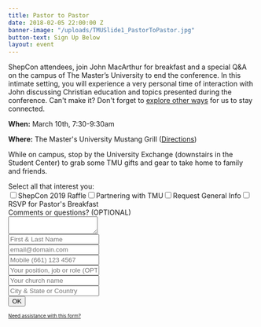 ```yaml
---
title: Pastor to Pastor
date: 2018-02-05 22:00:00 Z
banner-image: "/uploads/TMUSlide1_PastorToPastor.jpg"
button-text: Sign Up Below
layout: event
---
```


ShepCon attendees, join John MacArthur for breakfast and a special Q&A on the campus of The Master’s University to end the conference. In this intimate setting, you will experience a very personal time of interaction with John discussing Christian education and topics presented during the conference. Can't make it? Don't forget to [explore other ways](http://www.masters.edu/shepcon) for us to stay connected.

**When:** March 10th, 7:30-9:30am

**Where:** The Master's University Mustang Grill ([Directions](https://goo.gl/maps/YGcvvUdUGGM2))

While on campus, stop by the University Exchange (downstairs in the Student Center) to grab some TMU gifts and gear to take home to family and friends.

<!-- FORM: HEAD SECTION -->
<meta http-equiv="Content-Type" content="text/html; charset=utf-8" />
<script type="text/javascript">
document.addEventListener("DOMContentLoaded", function(){
const FORM_TIME_START = Math.floor((new Date).getTime()/1000);
let formElement = document.getElementById("tfa_0");
let appendJsTimerElement = function(){
let formTimeDiff = Math.floor((new Date).getTime()/1000) - FORM_TIME_START;
let cumulatedTimeElement = document.getElementById("tfa_dbCumulatedTime");
if (null !== cumulatedTimeElement) {
let cumulatedTime = parseInt(cumulatedTimeElement.value);
if (null !== cumulatedTime && cumulatedTime > 0) {
formTimeDiff \+= cumulatedTime;
}
}
let jsTimeInput = document.createElement("input");
jsTimeInput.setAttribute("type", "hidden");
jsTimeInput.setAttribute("value", formTimeDiff.toString());
jsTimeInput.setAttribute("name", "tfa_dbElapsedJsTime");
jsTimeInput.setAttribute("id", "tfa_dbElapsedJsTime");
jsTimeInput.setAttribute("autocomplete", "off");
if (null !== formElement) {
formElement.appendChild(jsTimeInput);
}
};
if (null !== formElement) {
if(formElement.addEventListener){
formElement.addEventListener('submit', appendJsTimerElement, false);
} else if(formElement.attachEvent){
formElement.attachEvent('onsubmit', appendJsTimerElement);
}
}
});
</script>
<link href="https://masters.tfaforms.net/form-builder/4.3.0/css/wforms-layout.css?v=4617" rel="stylesheet" type="text/css" />
<!--\[if IE 8\]>
<link href="https://masters.tfaforms.net/form-builder/4.3.0/css/wforms-layout-ie8.css" rel="stylesheet" type="text/css" />
<!\[endif\]-->
<!--\[if IE 7\]>
<link href="https://masters.tfaforms.net/form-builder/4.3.0/css/wforms-layout-ie7.css" rel="stylesheet" type="text/css" />
<!\[endif\]-->
<!--\[if IE 6\]>
<link href="https://masters.tfaforms.net/form-builder/4.3.0/css/wforms-layout-ie6.css" rel="stylesheet" type="text/css" />
<!\[endif\]-->

<link href="https://masters.tfaforms.net/form-builder/4.3.0/css/wforms-jsonly.css?v=4617" rel="alternate stylesheet" title="This stylesheet activated by javascript" type="text/css" />
<script type="text/javascript" src="https://masters.tfaforms.net/wForms/3.10/js/wforms.js?v=4617"></script>
<script type="text/javascript">
wFORMS.behaviors.prefill.skip = false;
</script>
<script type="text/javascript" src="https://masters.tfaforms.net/wForms/3.10/js/localization-en_US.js?v=4617"></script>

<!-- FORM: BODY SECTION -->
<div class="wFormContainer"  >

<style type="text/css">
\#tfa_7-L,
label\[id^="tfa_7\["\] {
width: 530px !important;
}            #tfa_11,
\*\[id^="tfa_11\["\] {
width: 431.02272px !important;
}
\#tfa_11-D,
\*\[id^="tfa_11\["\]\[class\~="field-container-D"\] {
width: auto !important;
}       #tfa_11-L,
        label\\\[id^="tfa_11\\\["\\\] {
            width: 530px !important;
        }
   
        #tfa_1,
        \\\*\\\[id^="tfa_1\\\["\\\] {
            width: 420px !important;
        }
        #tfa_1-D,
        \\\*\\\[id^="tfa_1\\\["\\\]\\\[class\\\~="field-container-D"\\\] {
            width: auto !important;
        }
   
        #tfa_2,
        \\\*\\\[id^="tfa_2\\\["\\\] {
            width: 420px !important;
        }
        #tfa_2-D,
        \\\*\\\[id^="tfa_2\\\["\\\]\\\[class\\\~="field-container-D"\\\] {
            width: auto !important;
        }
   
        #tfa_3,
        \\\*\\\[id^="tfa_3\\\["\\\] {
            width: 420px !important;
        }
        #tfa_3-D,
        \\\*\\\[id^="tfa_3\\\["\\\]\\\[class\\\~="field-container-D"\\\] {
            width: auto !important;
        }
   
        #tfa_3-L,
        label\\\[id^="tfa_3\\\["\\\] {
            width: 490px !important;
        }
   
        #tfa_4,
        \\\*\\\[id^="tfa_4\\\["\\\] {
            width: 420px !important;
        }
        #tfa_4-D,
        \\\*\\\[id^="tfa_4\\\["\\\]\\\[class\\\~="field-container-D"\\\] {
            width: auto !important;
        }
   
        #tfa_4-L,
        label\\\[id^="tfa_4\\\["\\\] {
            width: 470px !important;
        }
   
        #tfa_5,
        \\\*\\\[id^="tfa_5\\\["\\\] {
            width: 420px !important;
        }
        #tfa_5-D,
        \\\*\\\[id^="tfa_5\\\["\\\]\\\[class\\\~="field-container-D"\\\] {
            width: auto !important;
        }
    
        #tfa_5-L,
        label\\\[id^="tfa_5\\\["\\\] {
            width: 490px !important;
        }
   
        #tfa_6,
        \\\*\\\[id^="tfa_6\\\["\\\] {
            width: 421.02272px !important;
        }
        #tfa_6-D,
        \\\*\\\[id^="tfa_6\\\["\\\]\\\[class\\\~="field-container-D"\\\] {
            width: auto !important;
        }
   
        #tfa_6-L,
        label\\\[id^="tfa_6\\\["\\\] {
            width: 490px !important;
        }

</style><div class=""><div class="wForm" id="tfa_0-WRPR" dir="ltr">

<div class="codesection" id="code-tfa_0"></div>
<form method="post" action="https://masters.tfaforms.net/responses/processor" class="hintsBelow labelsAbove" id="tfa_0">
<div class="oneField field-container-D     " id="tfa_7-D">
<label id="tfa_7-L" for="tfa_7" class="label preField ">Select all that interest you:</label><br><div class="inputWrapper"><span id="tfa_7" class="choices horizontal "><span class="oneChoice"><input type="checkbox" value="tfa_8" class="" id="tfa_8" name="tfa_8"><label class="label postField" id="tfa_8-L" for="tfa_8">ShepCon 2019 Raffle</label></span><span class="oneChoice"><input type="checkbox" value="tfa_9" class="" id="tfa_9" name="tfa_9"><label class="label postField" id="tfa_9-L" for="tfa_9">Partnering with TMU</label></span><span class="oneChoice"><input type="checkbox" value="tfa_10" class="" id="tfa_10" name="tfa_10"><label class="label postField" id="tfa_10-L" for="tfa_10">Request General Info</label></span><span class="oneChoice"><input type="checkbox" value="tfa_12" class="" id="tfa_12" name="tfa_12"><label class="label postField" id="tfa_12-L" for="tfa_12">RSVP for Pastor's Breakfast</label></span></span></div>
</div>
<div class="oneField field-container-D   labelsAbove  " id="tfa_11-D">
<label id="tfa_11-L" for="tfa_11" class="label preField ">Comments or questions? (OPTIONAL)</label><br><div class="inputWrapper"><textarea id="tfa_11" name="tfa_11" title="Comments or questions? (OPTIONAL)" class=""></textarea></div>
</div>
<div class="oneField field-container-D   labelsRemoved  " id="tfa_1-D"><div class="inputWrapper"><input type="text" id="tfa_1" name="tfa_1" value="" placeholder="First & Last Name" title="First & Last Name" class="required"></div></div>
<div class="oneField field-container-D   labelsRemoved  " id="tfa_2-D"><div class="inputWrapper"><input type="text" id="tfa_2" name="tfa_2" value="" placeholder="email@domain.com" title="Email address" class="validate-email required"></div></div>
<div class="oneField field-container-D   labelsRemoved  " id="tfa_3-D"><div class="inputWrapper"><input type="text" id="tfa_3" name="tfa_3" value="" placeholder="Mobile (661) 123 4567" autoformat="###-###-####" title="Mobile phone to contact you during G3 Conference" class="validate-custom /^(\[(\]{1}\[0-9\]{3}\[)\]{1}\[.| |-\]{0,1}|^\[0-9\]{3}\[.|-| \]?)?\[0-9\]{3}(.|-| )?\[0-9\]{4}$/ required"></div></div>
<div class="oneField field-container-D   labelsRemoved  " id="tfa_4-D"><div class="inputWrapper"><input type="text" id="tfa_4" name="tfa_4" value="" placeholder="Your position, job or role (OPTIONAL)" title="Your position (ex: Sr Pastor, Worship Leader, Youth Director)" class=""></div></div>
<div class="oneField field-container-D   labelsRemoved  " id="tfa_5-D"><div class="inputWrapper"><input type="text" id="tfa_5" name="tfa_5" value="" placeholder="Your church name" title="Your church name (ex: Grace Community Church)" class="required"></div></div>
<div class="oneField field-container-D   labelsRemoved  " id="tfa_6-D"><div class="inputWrapper"><input type="text" id="tfa_6" name="tfa_6" value="" placeholder="City & State or Country" title="Which state (ex: GA, CA, TX, NY....)" class=""></div></div>
<div class="actions" id="tfa_0-A"><input type="submit" class="primaryAction" value="OK"></div>
<div style="clear:both"></div>
<input type="hidden" value="217739" name="tfa_dbFormId" id="tfa_dbFormId"><input type="hidden" value="" name="tfa_dbResponseId" id="tfa_dbResponseId"><input type="hidden" value="9d9f7d3b772bbd8e1af49005588ff0bf" name="tfa_dbControl" id="tfa_dbControl"><input type="hidden" value="9" name="tfa_dbVersionId" id="tfa_dbVersionId"><input type="hidden" value="" name="tfa_switchedoff" id="tfa_switchedoff">
</form>
</div></div>

<p class="supportInfo" >
<a href="https://masters.tfaforms.net/forms/help/217739" target="new" style="font-size: 0.7em;">
Need assistance with this form?    </a></p>

</div>